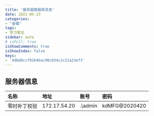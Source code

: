 ```yaml
---
title: '服务器数据库信息'
date: 2021-05-23
categories:
- "金蝶"
tags:
- 学习笔记
sidebar: auto
# isFull: true
isShowComments: true
isShowIndex: false
keys: 
- '4dbd8ccf0264bac90c034c2c21a23ef3'
---
```


## 服务器信息

| 名称                  | 地址                | 账号                 | 密码              |
| :------------------- | :------------------ | :--------------------|:-----------------|
|   零时补丁校验        | 172.17.54.20        | .\admin              | kdMFG@2020420    |
